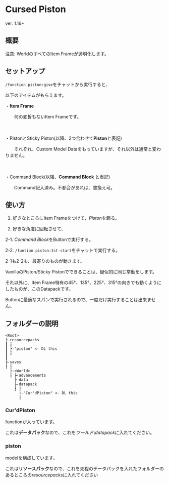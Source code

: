 # Cursed Piston
ver. 1.16+
## 概要
注意: WorldのすべてのItem Frameが透明化します。

## セットアップ
```/function piston:give```をチャットから実行すると、

以下のアイテムがもらえます。

・**Item Frame**

　　何の変哲もないItem Frameです。

　

・PistonとSticky Piston(以降、2つ合わせて**Piston**と表記)

　　それぞれ、Custom Model Dataをもっていますが、それ以外は通常と変わりません。

　

・Command Block(以降、**Command Block** と表記)

　　Command記入済み。不都合があれば、書換え可。

## 使い方
1. 好きなところにItem Frameをつけて、*Piston*を飾る。

2. 好きな角度に回転させて、

2-1. *Command Block*をButtonで実行する。

2-2. ```/funtion piston:1st-start```をチャットで実行する。

2-1も2-2も、最寄りのものが動きます。

VanillaのPiston/Sticky Pistonでできることは、疑似的に同じ挙動をします。

それ以外に、Item Frame特有の45°、135°、225°、315°の向きでも動くようにしたものが、このDatapackです。

Buttonに最適なスパンで実行されるので、一度だけ実行することは出来ません。

## フォルダーの説明
```
<Root>
┝-resourcepacks
┃ ┇
┃ ┝-"piston" <- DL this
┃ ┇
┃
┝-saves
┇ ┇
  ┝-<World>
  ┇ ┝-advancements
    ┝-data
    ┝-datapack
    ┇ ┇
      ┝-"Cur'dPiston" <- DL this
      ┇
```
### Cur'dPiston
functionが入っています。

これは**データパック**なので、これを*ワールド\datapack*に入れてください。

### piston
modelを構成しています。

これは**リソースパック**なので、これを先程のデータパックを入れたフォルダーのあるところの*resourcepacks*に入れてください
